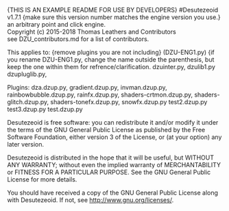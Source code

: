 {THIS IS AN EXAMPLE README FOR USE BY DEVELOPERS}
#Desutezeoid
v1.7.1  {make sure this version number matches the engine version you use.}
an arbitrary point and click engine.       
Copyright (c) 2015-2018 Thomas Leathers and Contributors     
see DZU_contributors.md for a list of contributors.

This applies to: {remove plugins you are not including}
<name of DZU-ENG1.py> (DZU-ENG1.py) {if you rename DZU-ENG1.py, change the name outside the parenthesis, but keep the one within them for refrence/clarification.
dzuinter.py,
dzulib1.py
dzupluglib.py,

Plugins:
dza.dzup.py,
gradient.dzup.py,
invman.dzup.py,
rainbowbubble.dzup.py,
rainfx.dzup.py,
shaders-crtmon.dzup.py,
shaders-glitch.dzup.py,
shaders-tonefx.dzup.py,
snowfx.dzup.py
test2.dzup.py
test3.dzup.py
test.dzup.py


Desutezeoid is free software: you can redistribute it and/or modify
it under the terms of the GNU General Public License as published by
the Free Software Foundation, either version 3 of the License, or
(at your option) any later version.
      
Desutezeoid is distributed in the hope that it will be useful,
but WITHOUT ANY WARRANTY; without even the implied warranty of
MERCHANTABILITY or FITNESS FOR A PARTICULAR PURPOSE.  See the
GNU General Public License for more details.
       
You should have received a copy of the GNU General Public License
along with Desutezeoid.  If not, see <http://www.gnu.org/licenses/>.
